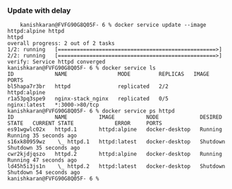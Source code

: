 

### Update with delay

        kanishkaran@FVFG90G8Q05F- 6 % docker service update --image httpd:alpine httpd 
    httpd
    overall progress: 2 out of 2 tasks 
    1/2: running   [==================================================>] 
    2/2: running   [==================================================>] 
    verify: Service httpd converged 
    kanishkaran@FVFG90G8Q05F- 6 % docker service ls 
    ID             NAME                MODE         REPLICAS   IMAGE          PORTS
    bl5hapa7r3br   httpd               replicated   2/2        httpd:alpine   
    r1a53pq3spe9   nginx-stack_nginx   replicated   0/5        nginx:latest   *:3000->80/tcp
    kanishkaran@FVFG90G8Q05F- 6 % docker service ps httpd
    ID             NAME          IMAGE          NODE             DESIRED STATE   CURRENT STATE             ERROR     PORTS
    es91wgwlc02x   httpd.1       httpd:alpine   docker-desktop   Running         Running 35 seconds ago              
    s16xk80959wz    \_ httpd.1   httpd:latest   docker-desktop   Shutdown        Shutdown 35 seconds ago             
    cwr2kjdjqszo   httpd.2       httpd:alpine   docker-desktop   Running         Running 47 seconds ago              
    ld45h5i3js1n    \_ httpd.2   httpd:latest   docker-desktop   Shutdown        Shutdown 54 seconds ago             
    kanishkaran@FVFG90G8Q05F- 6 % 